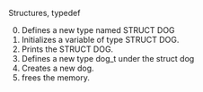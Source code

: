 Structures, typedef

0. Defines a new type named STRUCT DOG
1. Initializes a variable of type STRUCT DOG.
2. Prints the STRUCT DOG.
3. Defines a new type dog_t under the struct dog
4. Creates a new dog.
5. frees the memory.
